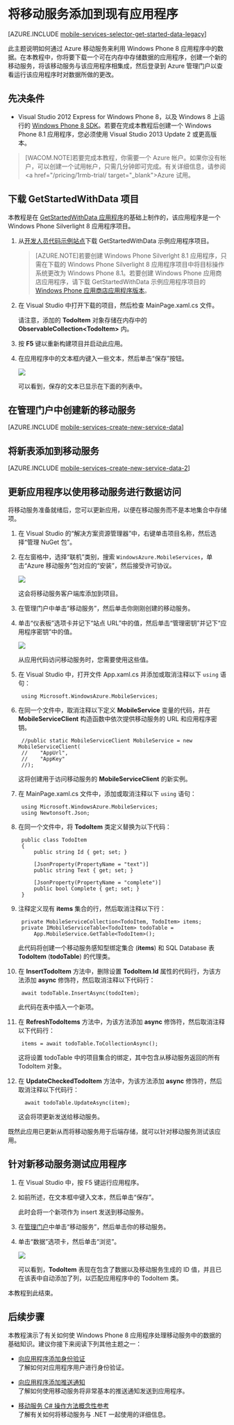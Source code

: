 <properties 
	pageTitle="将移动服务添加到现有应用程序 (WP8) - Azure 移动服务" 
	description="了解如何使用来自 Azure 移动服务 Windows Phone 8 应用程序的数据。" 
	services="mobile-services" 
	documentationCenter="windows" 
	authors="ggailey777" 
	manager="dwrede" 
	editor=""/>

<tags 
	ms.service="mobile-services" 
	ms.date="05/28/2015" 
	wacn.date="07/25/2015"/>


#  将移动服务添加到现有应用程序

[AZURE.INCLUDE [mobile-services-selector-get-started-data-legacy](../includes/mobile-services-selector-get-started-data-legacy.md)]



此主题说明如何通过 Azure 移动服务来利用 Windows Phone 8 应用程序中的数据。在本教程中，你将要下载一个可在内存中存储数据的应用程序，创建一个新的移动服务，将该移动服务与该应用程序相集成，然后登录到 Azure 管理门户以查看运行该应用程序时对数据所做的更改。  

## 先决条件 

+ Visual Studio 2012 Express for Windows Phone 8，以及 Windows 8 上运行的 [Windows Phone 8 SDK]。若要在完成本教程后创建一个 Windows Phone 8.1 应用程序，您必须使用 Visual Studio 2013 Update 2 或更高版本。 

>[WACOM.NOTE]若要完成本教程，你需要一个 Azure 帐户。如果你没有帐户，可以创建一个试用帐户，只需几分钟即可完成。有关详细信息，请参阅 <a href="/pricing/1rmb-trial/ target="_blank">Azure 试用</a>。

## <a name="download-app"></a>下载 GetStartedWithData 项目

本教程是在 [GetStartedWithData 应用程序][Developer Code Samples site]的基础上制作的，该应用程序是一个 Windows Phone Silverlight 8 应用程序项目。

1. 从[开发人员代码示例站点]下载 GetStartedWithData 示例应用程序项目。 

	>[AZURE.NOTE]若要创建 Windows Phone Silverlght 8.1 应用程序，只需在下载的 Windows Phone Silverlight 8 应用程序项目中将目标操作系统更改为 Windows Phone 8.1。若要创建 Windows Phone 应用商店应用程序，请下载 GetStartedWithData 示例应用程序项目的 [Windows Phone 应用商店应用程序版本](http://go.microsoft.com/fwlink/p/?LinkId=397372)。

2. 在 Visual Studio 中打开下载的项目，然后检查 MainPage.xaml.cs 文件。

   	请注意，添加的 **TodoItem** 对象存储在内存中的 **ObservableCollection&lt;TodoItem&gt;** 内。

3. 按 **F5** 键以重新构建项目并启动此应用。

4. 在应用程序中的文本框内键入一些文本，然后单击“保存”按钮。

   	![][0]

   	可以看到，保存的文本已显示在下面的列表中。

## <a name="create-service"></a>在管理门户中创建新的移动服务

[AZURE.INCLUDE [mobile-services-create-new-service-data](../includes/mobile-services-create-new-service-data.md)]

## <a name="add-table"></a>将新表添加到移动服务

[AZURE.INCLUDE [mobile-services-create-new-service-data-2](../includes/mobile-services-create-new-service-data-2.md)]

## <a name="update-app"></a>更新应用程序以使用移动服务进行数据访问

将移动服务准备就绪后，您可以更新应用，以便在移动服务而不是本地集合中存储项。

1. 在 Visual Studio 的“解决方案资源管理器”中，右键单击项目名称，然后选择“管理 NuGet 包”。

2. 在左窗格中，选择“联机”类别，搜索 `WindowsAzure.MobileServices`，单击“Azure 移动服务”包对应的“安装”，然后接受许可协议。

  	![][7]

  	这会将移动服务客户端库添加到项目。

3. 在管理门户中单击“移动服务”，然后单击你刚刚创建的移动服务。

4. 单击“仪表板”选项卡并记下“站点 URL”中的值，然后单击“管理密钥”并记下“应用程序密钥”中的值。

   	![][8]

  	从应用代码访问移动服务时，您需要使用这些值。

5. 在 Visual Studio 中，打开文件 App.xaml.cs 并添加或取消注释以下 `using` 语句：

       	using Microsoft.WindowsAzure.MobileServices;

6. 在同一个文件中，取消注释以下定义 **MobileService** 变量的代码，并在 **MobileServiceClient** 构造函数中依次提供移动服务的 URL 和应用程序密钥。

		//public static MobileServiceClient MobileService = new MobileServiceClient( 
        //    "AppUrl", 
        //    "AppKey" 
        //); 

  	这将创建用于访问移动服务的 **MobileServiceClient** 的新实例。

6. 在 MainPage.xaml.cs 文件中，添加或取消注释以下 `using` 语句：

       	using Microsoft.WindowsAzure.MobileServices;
		using Newtonsoft.Json;

7. 在同一个文件中，将 **TodoItem** 类定义替换为以下代码：

        public class TodoItem
        {
            public string Id { get; set; }

            [JsonProperty(PropertyName = "text")]
            public string Text { get; set; }

            [JsonProperty(PropertyName = "complete")]
            public bool Complete { get; set; }
        }

7. 注释定义现有 **items** 集合的行，然后取消注释以下行：

        private MobileServiceCollection<TodoItem, TodoItem> items;
        private IMobileServiceTable<TodoItem> todoTable = 
			App.MobileService.GetTable<TodoItem>();

   	此代码将创建一个移动服务感知型绑定集合 (**items**) 和 SQL Database 表 **TodoItem** (**todoTable**) 的代理类。

7. 在 **InsertTodoItem** 方法中，删除设置 **TodoItem**.**Id** 属性的代码行，为该方法添加 **async** 修饰符，然后取消注释以下代码行：

        await todoTable.InsertAsync(todoItem);

  	此代码在表中插入一个新项。

8. 在 **RefreshTodoItems** 方法中，为该方法添加 **async** 修饰符，然后取消注释以下代码行：

        items = await todoTable.ToCollectionAsync();

   	这将设置 todoTable 中的项目集合的绑定，其中包含从移动服务返回的所有 TodoItem 对象。

9. 在 **UpdateCheckedTodoItem** 方法中，为该方法添加 **async** 修饰符，然后取消注释以下代码行：

         await todoTable.UpdateAsync(item);

   	这会将项更新发送给移动服务。

既然此应用已更新从而将移动服务用于后端存储，就可以针对移动服务测试该应用。

## <a name="test-app"></a>针对新移动服务测试应用程序

1. 在 Visual Studio 中，按 F5 键运行应用程序。

2. 如前所述，在文本框中键入文本，然后单击“保存”。

   	此时会将一个新项作为 insert 发送到移动服务。

3. 在[管理门户]中单击“移动服务”，然后单击你的移动服务。

4. 单击“数据”选项卡，然后单击“浏览”。

   	![][9]
  
   	可以看到，**TodoItem** 表现在包含了数据以及移动服务生成的 ID 值，并且已在该表中自动添加了列，以匹配应用程序中的 TodoItem 类。

本教程到此结束。

##  <a name="next-steps"></a>后续步骤

本教程演示了有关如何使 Windows Phone 8 应用程序处理移动服务中的数据的基础知识。建议你接下来阅读下列其他主题之一：

* [向应用程序添加身份验证](mobile-services-windows-phone-get-started-users)<br/>了解如何对应用程序用户进行身份验证。

* [向应用程序添加推送通知](mobile-services-javascript-backend-windows-phone-get-started-push)<br/>了解如何使用移动服务将非常基本的推送通知发送到应用程序。
 
* [移动服务 C# 操作方法概念性参考 ](mobile-services-windows-dotnet-how-to-use-client-library)<br/>了解有关如何将移动服务与 .NET 一起使用的详细信息。
 
<!-- Anchors. -->
[Download the Windows Phone 8 app project]: #download-app
[Create the mobile service]: #create-service
[Add a data table for storage]: #add-table
[Update the app to use Mobile Services]: #update-app
[Test the app against Mobile Services]: #test-app
[Next Steps]: #next-steps

<!-- Images. -->

[0]: ./media/mobile-services-windows-phone-get-started-data/mobile-quickstart-startup-wp8.png
[7]: ./media/mobile-services-windows-phone-get-started-data/mobile-add-nuget-package-wp.png
[8]: ./media/mobile-services-windows-phone-get-started-data/mobile-dashboard-tab.png
[9]: ./media/mobile-services-windows-phone-get-started-data/mobile-todoitem-data-browse.png

<!-- URLs. -->

[Azure Management Portal]: https://manage.windowsazure.cn/
[管理门户]: https://manage.windowsazure.cn/
[Windows Phone 8 SDK]: http://go.microsoft.com/fwlink/p/?LinkID=268374
[Mobile Services SDK]: http://go.microsoft.com/fwlink/p/?LinkID=268375
[Developer Code Samples site]: http://go.microsoft.com/fwlink/p/?LinkId=271146
[开发人员代码示例站点]: http://go.microsoft.com/fwlink/p/?LinkId=271146
 

<!---HONumber=HO63-->